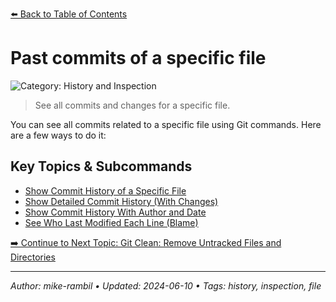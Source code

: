 [⬅️ Back to Table of Contents](../README.md#past-commits-of-a-specific-file)

# Past commits of a specific file


![Category: History and Inspection](https://img.shields.io/badge/Category-History%20and%20Inspection-blue)
> See all commits and changes for a specific file.

You can see all commits related to a specific file using Git commands. Here are a few ways to do it:

## Key Topics & Subcommands
- [Show Commit History of a Specific File](./show-commit-history-of-a-specific-file.md)
- [Show Detailed Commit History (With Changes)](./show-detailed-commit-history-with-changes.md)
- [Show Commit History With Author and Date](./show-commit-history-with-author-and-date.md)
- [See Who Last Modified Each Line (Blame)](./see-who-last-modified-each-line-blame.md)



[➡️ Continue to Next Topic: Git Clean: Remove Untracked Files and Directories](./git-clean-remove-untracked-files-and-directories.md)


---

_Author: mike-rambil • Updated: 2024-06-10 • Tags: history, inspection, file_
